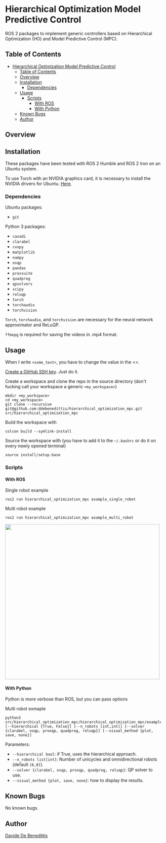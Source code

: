 # Hierarchical Optimization Model Predictive Control

ROS 2 packages to implement generic controllers based on Hierarchical Optimization (HO) and Model Predictive Control (MPC).

## Table of Contents

- [Hierarchical Optimization Model Predictive Control](#hierarchical-optimization-model-predictive-control)
  - [Table of Contents](#table-of-contents)
  - [Overview](#overview)
  - [Installation](#installation)
    - [Dependencies](#dependencies)
  - [Usage](#usage)
    - [Scripts](#scripts)
      - [With ROS](#with-ros)
      - [With Python](#with-python)
  - [Known Bugs](#known-bugs)
  - [Author](#author)

## Overview

## Installation

These packages have been tested with ROS 2 Humble and ROS 2 Iron on an Ubuntu system.

To use Torch with an NVIDIA graphics card, it is necessary to install the NVIDIA drivers for Ubuntu. [Here](https://letmegooglethat.com/?q=Install+nvidia+drivers+ubuntu).

### Dependencies

Ubuntu packages:
- `git`

Python 3 packages:
- `casadi`
- `clarabel`
- `cvxpy`
- `matplotlib`
- `numpy`
- `osqp`
- `pandas`
- `proxsuite`
- `quadprog`
- `qpsolvers`
- `scipy`
- `reluqp`
- `torch`
- `torchaudio`
- `torchvision`

`Torch`, `torchaudio`, and `torchvision` are necessary for the neural network approximator and ReLuQP.

`ffmepg` is required for saving the videos in .mp4 format.

## Usage

When I write `<some_text>`, you have to change the value in the <>.

[Create a GitHub SSH key](https://docs.github.com/en/authentication/connecting-to-github-with-ssh/generating-a-new-ssh-key-and-adding-it-to-the-ssh-agent). Just do it.

Create a workspace and clone the repo in the source directory (don't fucking call your workspace a generic `<my_workspace>`)
```shell
mkdir <my_workspace>
cd <my_workspace>
git clone --recursive git@github.com:ddebenedittis/hierarchical_optimization_mpc.git src/hierarchical_optimization_mpc
```

Build the workspace with
```shell
colcon build --symlink-install
```

Source the workspace with (you have to add it to the `~/.bashrc` or do it on every newly opened terminal)
```shell
source install/setup.base
```

### Scripts

#### With ROS

Single robot example
```shell
ros2 run hierarchical_optimization_mpc example_single_robot
```

Multi robot example
```shell
ros2 run hierarchical_optimization_mpc example_multi_robot
```
<img src="https://raw.githubusercontent.com/ddebenedittis/media/main/hierarchical_optimization_mpc/coverage_9.gif" width="500">

#### With Python

Python is more verbose than ROS, but you can pass options

Multi robot exmaple
```shell
python3 src/hierarchical_optimization_mpc/hierarchical_optimization_mpc/example_multi_robot.py [--hierarchical {True, False}] [--n_robots [int,int]] [--solver {clarabel, osqp, proxqp, quadprog, reluqp}] [--visual_method {plot, save, none}]
```
Parameters:
- `--hierarchical bool`: if True, uses the hierarchical approach.
- `--n_robots list[int]`: Number of unicycles and omnidirectional robots (default `[6,0]`).
- `--solver {clarabel, osqp, proxqp, quadprog, reluqp}`: QP solver to use.
- `--visual_method {plot, save, none}`: how to display the results.

## Known Bugs

No known bugs.

## Author

[Davide De Benedittis](https://3.bp.blogspot.com/-xvFfjYBPegM/VvFp02nHUjI/AAAAAAAAIoc/Mysj-ESrXPQFQI_yOJFQQz2kwZuIQiAKA/s1600/He-Man.png)